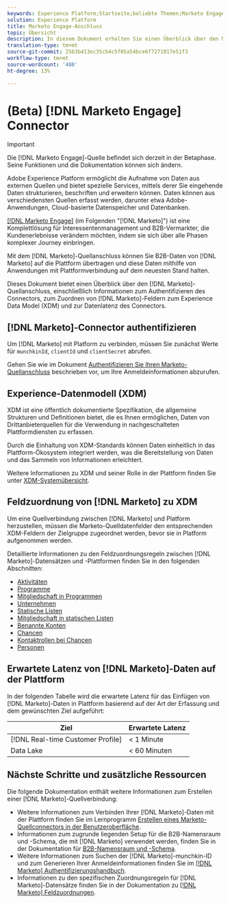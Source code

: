 ```yaml
---
keywords: Experience Platform;Startseite;beliebte Themen;Marketo Engage;Markieren;Markieren
solution: Experience Platform
title: Marketo Engage-Anschluss
topic: Übersicht
description: In diesem Dokument erhalten Sie einen Überblick über den Marketo Engage Source Connector, einschließlich Informationen zur Authentifizierung, Zuordnung und Datenlatenz.
translation-type: tm+mt
source-git-commit: 2563b413ec35cb4c5f05a54bce6f7271917e51f3
workflow-type: tm+mt
source-wordcount: '480'
ht-degree: 13%

---
```



# (Beta) [!DNL Marketo Engage] Connector

>[!IMPORTANT]
>
>Die [!DNL Marketo Engage]-Quelle befindet sich derzeit in der Betaphase. Seine Funktionen und die Dokumentation können sich ändern.

Adobe Experience Platform ermöglicht die Aufnahme von Daten aus externen Quellen und bietet spezielle Services, mittels derer Sie eingehende Daten strukturieren, beschriften und erweitern können. Daten können aus verschiedensten Quellen erfasst werden, darunter etwa Adobe-Anwendungen, Cloud-basierte Datenspeicher und Datenbanken.

[[!DNL Marketo Engage]](https://www.marketo.com/software/) (im Folgenden &quot;[!DNL Marketo]&quot;) ist eine Komplettlösung für Interessentenmanagement und B2B-Vermarkter, die Kundenerlebnisse verändern möchten, indem sie sich über alle Phasen komplexer Journey einbringen.

Mit dem [!DNL Marketo]-Quellanschluss können Sie B2B-Daten von [!DNL Marketo] auf die Plattform übertragen und diese Daten mithilfe von Anwendungen mit Plattformverbindung auf dem neuesten Stand halten.

Dieses Dokument bietet einen Überblick über den [!DNL Marketo]-Quellanschluss, einschließlich Informationen zum Authentifizieren des Connectors, zum Zuordnen von [!DNL Marketo]-Feldern zum Experience Data Model (XDM) und zur Datenlatenz des Connectors.

## [!DNL Marketo]-Connector authentifizieren

Um [!DNL Marketo] mit Platform zu verbinden, müssen Sie zunächst Werte für `munchkinId`, `clientId` und `clientSecret` abrufen.

Gehen Sie wie im Dokument [Authentifizieren Sie Ihren Marketo-Quellanschluss](./marketo-auth.md) beschrieben vor, um Ihre Anmeldeinformationen abzurufen.

## Experience-Datenmodell (XDM)

XDM ist eine öffentlich dokumentierte Spezifikation, die allgemeine Strukturen und Definitionen bietet, die es Ihnen ermöglichen, Daten von Drittanbieterquellen für die Verwendung in nachgeschalteten Plattformdiensten zu erfassen.

Durch die Einhaltung von XDM-Standards können Daten einheitlich in das Plattform-Ökosystem integriert werden, was die Bereitstellung von Daten und das Sammeln von Informationen erleichtert.

Weitere Informationen zu XDM und seiner Rolle in der Plattform finden Sie unter [XDM-Systemübersicht](../../../../xdm/home.md).

## Feldzuordnung von [!DNL Marketo] zu XDM

Um eine Quellverbindung zwischen [!DNL Marketo] und Platform herzustellen, müssen die Marketo-Quelldatenfelder den entsprechenden XDM-Feldern der Zielgruppe zugeordnet werden, bevor sie in Platform aufgenommen werden.

Detaillierte Informationen zu den Feldzuordnungsregeln zwischen [!DNL Marketo]-Datensätzen und -Plattformen finden Sie in den folgenden Abschnitten:

* [Aktivitäten](../mapping/marketo.md#activities)
* [Programme](../mapping/marketo.md#programs)
* [Mitgliedschaft in Programmen](../mapping/marketo.md#program-memberships)
* [Unternehmen](../mapping/marketo.md#companies)
* [Statische Listen](../mapping/marketo.md#static-lists)
* [Mitgliedschaft in statischen Listen](../mapping/marketo.md#static-list-memberships)
* [Benannte Konten](../mapping/marketo.md#named-accounts)
* [Chancen](../mapping/marketo.md#opportunities)
* [Kontaktrollen bei Chancen](../mapping/marketo.md#opportunity-contact-roles)
* [Personen](../mapping/marketo.md#persons)

## Erwartete Latenz von [!DNL Marketo]-Daten auf der Plattform

In der folgenden Tabelle wird die erwartete Latenz für das Einfügen von [!DNL Marketo]-Daten in Plattform basierend auf der Art der Erfassung und dem gewünschten Ziel aufgeführt:

| Ziel | Erwartete Latenz |
| ----------- | ---------------- |
| [!DNL Real-time Customer Profile] | &lt; 1 Minute |
| Data Lake | &lt; 60 Minuten |

## Nächste Schritte und zusätzliche Ressourcen

Die folgende Dokumentation enthält weitere Informationen zum Erstellen einer [!DNL Marketo]-Quellverbindung:

* Weitere Informationen zum Verbinden Ihrer [!DNL Marketo]-Daten mit der Plattform finden Sie im Lernprogramm [Erstellen eines Marketo-Quellconnectors in der Benutzeroberfläche](../../../tutorials/ui/create/adobe-applications/marketo.md).
* Informationen zum zugrunde liegenden Setup für die B2B-Namensraum und -Schema, die mit [!DNL Marketo] verwendet werden, finden Sie in der Dokumentation für [B2B-Namensraum und -Schema](./marketo-namespaces.md).
* Weitere Informationen zum Suchen der [!DNL Marketo]-munchkin-ID und zum Generieren Ihrer Anmeldeinformationen finden Sie im [[!DNL Marketo] Authentifizierungshandbuch](./marketo-auth.md).
* Informationen zu den spezifischen Zuordnungsregeln für [!DNL Marketo]-Datensätze finden Sie in der Dokumentation zu [[!DNL Marketo] Feldzuordnungen](../mapping/marketo.md).